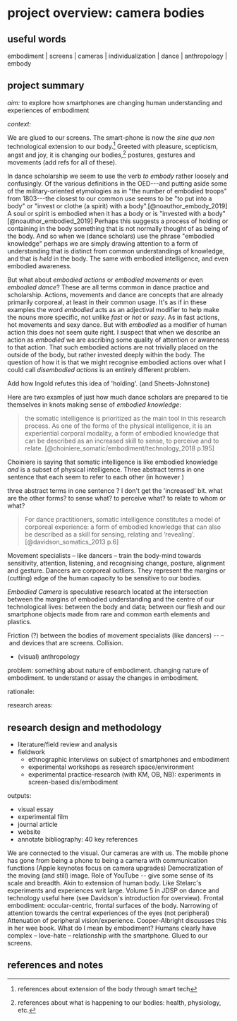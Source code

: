 # project overview: camera bodies


## useful words 

embodiment | screens | cameras | individualization | dance | anthropology | embody

## project summary

_aim:_ to explore how smartphones are changing human understanding and experiences of embodiment 

_context:_

We are glued to our screens. The smart-phone is now the _sine qua non_ technological extension to our body.[^ext] Greeted with pleasure, scepticism, angst and joy, it is changing our bodies,[^ch] postures, gestures and movements (add refs for all of these). 


In dance scholarship we seem to use the verb _to embody_ rather loosely and confusingly. Of the various definitions in the OED---and putting aside some of the military-oriented etymologies as in "the number of embodied troops" from 1803---the closest to our common use seems to be "to put into a body" or "invest or clothe (a spirit) with a body".[@noauthor_embody_2019] A soul or spirit is embodied when it has a body or is "invested with a body"[@noauthor_embodied_2019] Perhaps this suggests a process of holding or containing in the body something that is not normally thought of as being of the body. And so when we (dance scholars) use the phrase "embodied knowledge" perhaps we are simply drawing attention to a form of understanding that is distinct from common understandings of knowledge, and that is _held_ in the body. The same with embodied intelligence, and even embodied awareness. 

But what about _embodied actions_ or _embodied movements_ or even _embodied dance_? These are all terms common in dance practice and scholarship. Actions, movements and dance are concepts that are already primarily corporeal, at least in their common usage. It's as if in these examples the word _embodied_ acts as an adjectival modifier to help make the nouns more specific, not unlike _fast_ or _hot_ or _sexy_. As in fast actions, hot movements and sexy dance. But with _embodied_ as a modifier of human action this does not seem quite right. I suspect that when we describe an action as _embodied_ we are ascribing some quality of attention or awareness to that action. That such embodied actions are not trivially placed on the outside of the body, but rather invested deeply within the body. The question of how it is that we might recognise embodied actions over what I could call _disembodied actions_ is an entirely different problem.

Add how Ingold refutes this idea of 'holding'. (and Sheets-Johnstone)

Here are two examples of just how much dance scholars are prepared to tie themselves in knots making sense of _embodied knowledge_:

>the somatic intelligence is prioritized as the main tool in this research process. As one of the forms of the physical intelligence, it is an experiential corporal modality, a form of embodied knowledge that can be described as an increased skill to sense, to perceive and to relate. [@choiniere_somatic/embodiment/technology_2018 p.195]

Choiniere is saying that somatic intelligence is like embodied knowledge _and_ is a subset of physical intelligence. Three abstract terms in one sentence that each seem to refer to each other (in however )

three abstract terms in one sentence 
?
I don't get the 'increased' bit. 
what are the other forms? 
to sense what? to perceive what?
to relate to whom or what?


>For dance practitioners, somatic intelligence constitutes a model of corporeal experience: a form of embodied knowledge that can also be described as a skill for sensing, relating and ‘revealing’.[@davidson_somatics_2013 p.6]

Movement specialists – like dancers – train the body-mind towards sensitivity, attention, listening, and recognising change, posture, alignment and gesture. Dancers are corporeal outliers. They represent the margins or (cutting) edge of the human capacity to be sensitive to our bodies. 

_Embodied Camera_ is speculative research located at the intersection between the margins of embodied understanding and the centre of our technological lives: between the body and data; between our flesh and our smartphone objects made from rare and common earth elements and plastics. 

Friction (?) between the bodies of movement specialists (like dancers) --  – and devices that are screens. Collision.

- (visual) anthropology

problem: something about nature of embodiment. changing nature of embodiment. to understand or assay the changes in embodiment. 


rationale: 

research areas:

## research design and methodology

- literature/field review and analysis 
- fieldwork
    + ethnographic interviews on subject of smartphones and embodiment
    + experimental workshops as research space/environment
    + experimental practice-research (with KM, OB, NB): experiments in screen-based dis/embodiment


outputs:

- visual essay
- experimental film
- journal article
- website
- annotate bibliography: 40 key references

We are connected to the visual.
Our cameras are with us.
The mobile phone has gone from being a phone to being a camera with communication functions (Apple keynotes focus on camera upgrades)
Democratization of the moving (and still) image. 
Role of YouTube -- give some sense of its scale and breadth.
Akin to extension of human body. Like Stelarc's experiments and experiences writ large. Volume 5 in JDSP on dance and technology useful here (see Davidson's introduction for overview). 
Frontal embodiment: occular-centric, frontal surfaces of the body. Narrowing of attention towards the central experiences of the eyes (not peripheral)
Attenuation of peripheral vision/experience. Cooper-Albright discusses this in her wee book.
What do I mean by embodiment?
Humans clearly have complex – love-hate – relationship with the smartphone.
Glued to our screens.



## references and notes

[^ext]: references about extension of the body through smart tech

[^ch]: references about what is happening to our bodies: health, physiology, etc.